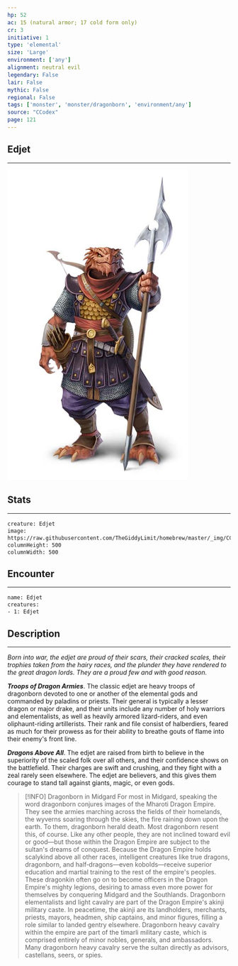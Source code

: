 ```yaml
---
hp: 52
ac: 15 (natural armor; 17 cold form only)
cr: 3
initiative: 1
type: 'elemental'    
size: 'Large'
environment: ['any']
alignment: neutral evil
legendary: False
lair: False
mythic: False
regional: False
tags: ['monster', 'monster/dragonborn', 'environment/any']
source: "CCodex"
page: 121
---
```


## Edjet
---

![|600](https://raw.githubusercontent.com/TheGiddyLimit/homebrew/master/_img/CCodex/edjet.jpg)

## Stats
---

```statblock
creature: Edjet
image: https://raw.githubusercontent.com/TheGiddyLimit/homebrew/master/_img/CCodex/edjet_token.png
columnHeight: 500
columnWidth: 500
```

## Encounter
---

```encounter-table
name: Edjet
creatures:
- 1: Edjet
```

## Description
---
_Born into war, the edjet are proud of their scars, their cracked scales, their trophies taken from the hairy races, and the plunder they have rendered to the great dragon lords. They are a proud few and with good reason._

**_Troops of Dragon Armies_**. The classic edjet are heavy troops of dragonborn devoted to one or another of the elemental gods and commanded by paladins or priests. Their general is typically a lesser dragon or major drake, and their units include any number of holy warriors and elementalists, as well as heavily armored lizard-riders, and even oliphaunt-riding artillerists. Their rank and file consist of halberdiers, feared as much for their prowess as for their ability to breathe gouts of flame into their enemy's front line.

**_Dragons Above All_**. The edjet are raised from birth to believe in the superiority of the scaled folk over all others, and their confidence shows on the battlefield. Their charges are swift and crushing, and they fight with a zeal rarely seen elsewhere. The edjet are believers, and this gives them courage to stand tall against giants, magic, or even gods.


> [!INFO] Dragonborn in Midgard
>For most in Midgard, speaking the word dragonborn conjures images of the Mharoti Dragon Empire. They see the armies marching across the fields of their homelands, the wyverns soaring through the skies, the fire raining down upon the earth. To them, dragonborn herald death.
>Most dragonborn resent this, of course. Like any other people, they are not inclined toward evil or good—but those within the Dragon Empire are subject to the sultan's dreams of conquest. Because the Dragon Empire holds scalykind above all other races, intelligent creatures like true dragons, dragonborn, and half‑dragons—even kobolds—receive superior education and martial training to the rest of the empire's peoples.
>These dragonkin often go on to become officers in the Dragon Empire's mighty legions, desiring to amass even more power for themselves by conquering Midgard and the Southlands. Dragonborn elementalists and light cavalry are part of the Dragon Empire's akinji military caste. In peacetime, the akinji are its landholders, merchants, priests, mayors, headmen, ship captains, and minor figures, filling a role similar to landed gentry elsewhere. Dragonborn heavy cavalry within the empire are part of the timarli military caste, which is comprised entirely of minor nobles, generals, and ambassadors. Many dragonborn heavy cavalry serve the sultan directly as advisors, castellans, seers, or spies.





